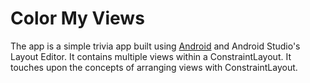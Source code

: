 <h1>Color My Views</h1>

The app is a simple trivia app built using [Android](https://www.android.com/) and Android Studio's Layout Editor. It contains multiple views within a ConstraintLayout. 
It touches upon the concepts of arranging views with ConstraintLayout.

